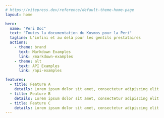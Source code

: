 ```yaml
---
# https://vitepress.dev/reference/default-theme-home-page
layout: home

hero:
  name: "Peri Doc"
  text: "Toutes la documentation du Kosmos pour la Peri"
  tagline: L'infini et au delà pour les gentils prestataires
  actions:
    - theme: brand
      text: Markdown Examples
      link: /markdown-examples
    - theme: alt
      text: API Examples
      link: /api-examples

features:
  - title: Feature A
    details: Lorem ipsum dolor sit amet, consectetur adipiscing elit
  - title: Feature B
    details: Lorem ipsum dolor sit amet, consectetur adipiscing elit
  - title: Feature C
    details: Lorem ipsum dolor sit amet, consectetur adipiscing elit
---
```


